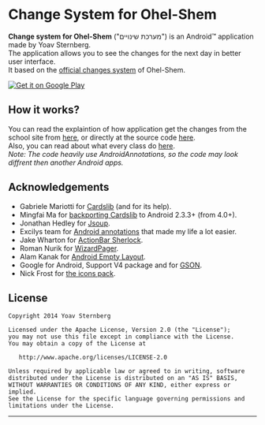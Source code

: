 # Change System for Ohel-Shem

**Change system for Ohel-Shem** ("מערכת שינויים") is an Android™ application made by Yoav Sternberg.  
The application allows you to see the changes for the next day in better user interface.  
It based on the [official changes system](http://ohel-shem.com/php/changes/changes_sys/) of Ohel-Shem.

[![Get it on Google Play](http://www.android.com/images/brand/get_it_on_play_logo_small.png)](https://play.google.com/store/apps/details?id=com.yoavst.changesystemohelshem)

## How it works?
You can read the explaintion of how application get the changes from the school site from [here](ttps://github.com/yoavst/ohelshem/wiki/Get-the-changes-from-the-school-site), or directly at the source code [here](https://github.com/yoavst/ohelshem/blob/master/src/com/yoavst/changesystemohelshem/BackgroundService.java).  
Also, you can read about what every class do [here](https://github.com/yoavst/ohelshem/wiki/Source-map).  
*Note: The code heavily use AndroidAnnotations, so the code may look diffrent then another Android apps.* 

## Acknowledgements
* Gabriele Mariotti for [Cardslib]("https://github.com/gabrielemariotti/cardslib") (and for its help).
* Mingfai Ma for [backporting Cardslib](https://github.com/AndroidLib/cardslib) to Android 2.3.3+ (from 4.0+).
* Jonathan Hedley for [Jsoup](http://jsoup.org/).
* Excilys team for [Android annotations](https://github.com/excilys/androidannotations/wiki) that made my life a lot easier.
* Jake Wharton for [ActionBar Sherlock](http://actionbarsherlock.com/).
* Roman Nurik for [WizardPager](https://code.google.com/p/romannurik-code/source/browse/misc/wizardpager).
* Alam Kanak for [Android Empty Layout](https://github.com/alamkanak/Android-Empty-Layout).
* Google for Android, Support V4 package and for [GSON](https://code.google.com/p/google-gson/).
* Nick Frost for [the icons pack](https://www.iconfinder.com/search/?q=iconset:ballicons-free).

License
-------

    Copyright 2014 Yoav Sternberg

    Licensed under the Apache License, Version 2.0 (the "License");
    you may not use this file except in compliance with the License.
    You may obtain a copy of the License at

       http://www.apache.org/licenses/LICENSE-2.0

    Unless required by applicable law or agreed to in writing, software
    distributed under the License is distributed on an "AS IS" BASIS,
    WITHOUT WARRANTIES OR CONDITIONS OF ANY KIND, either express or implied.
    See the License for the specific language governing permissions and
    limitations under the License.


---

